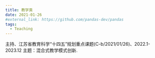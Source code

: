 ```yaml
---
title: 教学类
date: 2021-01-26
#external_link: https://github.com/pandas-dev/pandas
tags:
  - Teaching
---
```

主持、江苏省教育科学“十四五”规划重点课题(C-b/2021/01/26)、2022.1-2023.12
主题：混合式教学模式创新.